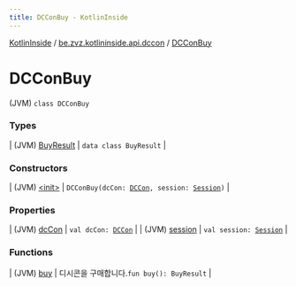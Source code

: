 ```yaml
---
title: DCConBuy - KotlinInside
---
```


[KotlinInside](../../index.html) / [be.zvz.kotlininside.api.dccon](../index.html) / [DCConBuy](./index.html)

# DCConBuy

(JVM) `class DCConBuy`

### Types

| (JVM) [BuyResult](-buy-result/index.html) | `data class BuyResult` |

### Constructors

| (JVM) [&lt;init&gt;](-init-.html) | `DCConBuy(dcCon: `[`DCCon`](../../be.zvz.kotlininside.api.type/-d-c-con/index.html)`, session: `[`Session`](../../be.zvz.kotlininside.session/-session/index.html)`)` |

### Properties

| (JVM) [dcCon](dc-con.html) | `val dcCon: `[`DCCon`](../../be.zvz.kotlininside.api.type/-d-c-con/index.html) |
| (JVM) [session](session.html) | `val session: `[`Session`](../../be.zvz.kotlininside.session/-session/index.html) |

### Functions

| (JVM) [buy](buy.html) | 디시콘을 구매합니다.`fun buy(): BuyResult` |

